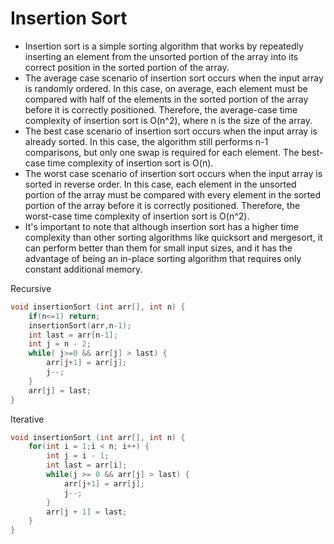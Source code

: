 # Insertion Sort
- Insertion sort is a simple sorting algorithm that works by repeatedly inserting an element from the unsorted portion of the array into its correct position in the sorted portion of the array. 
- The average case scenario of insertion sort occurs when the input array is randomly ordered. In this case, on average, each element must be compared with half of the elements in the sorted portion of the array before it is correctly positioned. Therefore, the average-case time complexity of insertion sort is O(n^2), where n is the size of the array.
- The best case scenario of insertion sort occurs when the input array is already sorted. In this case, the algorithm still performs n-1 comparisons, but only one swap is required for each element. The best-case time complexity of insertion sort is O(n).
- The worst case scenario of insertion sort occurs when the input array is sorted in reverse order. In this case, each element in the unsorted portion of the array must be compared with every element in the sorted portion of the array before it is correctly positioned. Therefore, the worst-case time complexity of insertion sort is O(n^2).
- It's important to note that although insertion sort has a higher time complexity than other sorting algorithms like quicksort and mergesort, it can perform better than them for small input sizes, and it has the advantage of being an in-place sorting algorithm that requires only constant additional memory.

Recursive
```c
void insertionSort (int arr[], int n) {
    if(n<=1) return;
    insertionSort(arr,n-1);
    int last = arr[n-1];
    int j = n - 2;
    while( j>=0 && arr[j] > last) {
        arr[j+1] = arr[j];
        j--;
    }
    arr[j] = last;
}
```
Iterative
```c
void insertionSort (int arr[], int n) {
    for(int i = 1;i < n; i++) {
        int j = i - 1;
        int last = arr[i];
        while(j >= 0 && arr[j] > last) {
            arr[j+1] = arr[j];
            j--;
        }
        arr[j + 1] = last;
    }
}
```
